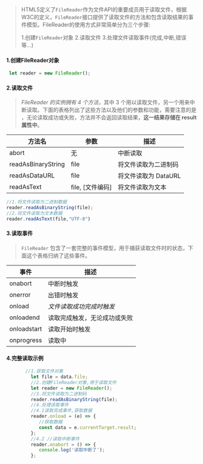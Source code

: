 >   HTML5定义了`FileReader`作为文件API的重要成员用于读取文件，根据W3C的定义，`FileReader`接口提供了读取文件的方法和包含读取结果的事件模型。FileReader的使用方式非常简单分为三个步骤:  
>
>   1.创建`FileReader`对象    2.读取文件   3.处理文件读取事件(完成,中断,错误等...)


#### 1.创建FileReader对象

```js
 let reader = new FileReader();
```

#### 2.读取文件

>   *FileReader 的实例拥有 4 个方法*，其中 3 个用以读取文件，另一个用来中断读取。下面的表格列出了这些方法以及他们的参数和功能，需要注意的是 ，无论读取成功或失败，方法并不会返回读取结果，**这一结果存储在 result属性中**。

| 方法名             | 参数             | 描述                 |
| ------------------ | ---------------- | -------------------- |
| abort              | 无               | 中断读取             |
| readAsBinaryString | file             | 将文件读取为二进制码 |
| readAsDataURL      | file             | 将文件读取为 DataURL |
| readAsText         | file, [文件编码] | 将文件读取为文本     |

```js
//1.将文件读取为二进制数据
reader.readAsBinaryString(file);
//2.将文件读取为文本数据
reader.readAsText(file,"UTF-8")
```

#### 3.读取事件

> `FileReader` 包含了一套完整的事件模型，用于捕获读取文件时的状态，下面这个表格归纳了这些事件。
>

| 事件        | 描述                         |
| ------------- | ------------------------------ |
| onabort     | 中断时触发                   |
| onerror     | 出错时触发                   |
| onload      | *文件读取成功完成时触发*     |
| onloadend   | 读取完成触发，无论成功或失败 |
| onloadstart | 读取开始时触发               |
| onprogress  | 读取中                       |

#### 4.完整读取示例

```js
       //1.获取文件对象
         let file = data.file;
         //2.创建FileReader对象,用于读取文件
         let reader = new FileReader();
         //3.将文件读取为二进制码
         reader.readAsBinaryString(file);
         //4.处理读取事件
         //4.1读取完成事件,获取数据
         reader.onload = (e) => {
            //获取数据
            const data = e.currentTarget.result;
         };
         //4.2 //读取中断事件
         reader.onabort = () => {
            console.log('读取中断了');
         };
```





